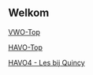 ## Welkom

[VWO-Top](../../../presentations/vwo.html)

[HAVO-Top](../havo.html)

[HAVO4 - Les bij Quincy](../havo4.html)
